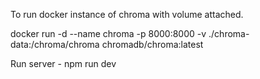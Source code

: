To run docker instance of chroma with volume attached.

docker run -d --name chroma  -p 8000:8000 -v ./chroma-data:/chroma/chroma chromadb/chroma:latest

Run server - npm run dev
